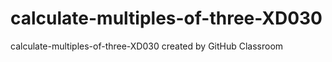 # calculate-multiples-of-three-XD030
calculate-multiples-of-three-XD030 created by GitHub Classroom

